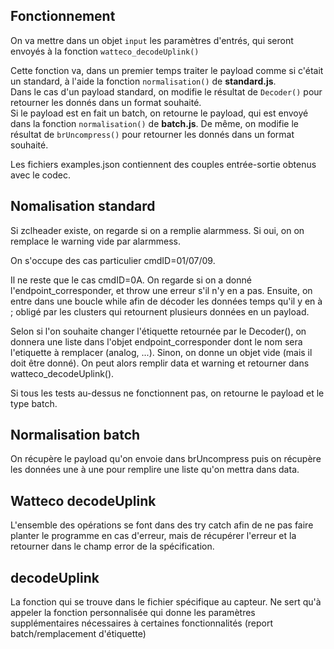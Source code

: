 ## Fonctionnement

On va mettre dans un objet `input` les paramètres d'entrés, qui seront envoyés à la fonction `watteco_decodeUplink()`  

Cette fonction va, dans un premier temps traiter le payload comme si c'était un standard, à l'aide la fonction `normalisation()` de **standard.js**.  
Dans le cas d'un payload standard, on modifie le résultat de `Decoder()` pour retourner les donnés dans un format souhaité.  
Si le payload est en fait un batch, on retourne le payload, qui est envoyé dans la fonction `normalisation()` de **batch.js**.
De même, on modifie le résultat de `brUncompress()` pour retourner les donnés dans un format souhaité.   

Les fichiers examples.json contiennent des couples entrée-sortie obtenus avec le codec.  

## Nomalisation standard

Si zclheader existe, on regarde si on a remplie alarmmess. Si oui, on on remplace le warning vide par alarmmess.

On s'occupe des cas particulier cmdID=01/07/09.

Il ne reste que le cas cmdID=0A. On regarde si on a donné l'endpoint_corresponder, et throw une erreur s'il n'y en a pas.
Ensuite, on entre dans une boucle while afin de décoder les données temps qu'il y en à ; obligé par les clusters qui retournent plusieurs données en un payload.

Selon si l'on souhaite changer l'étiquette retournée par le Decoder(), on donnera une liste dans l'objet endpoint_corresponder dont le nom sera l'etiquette à remplacer (analog, ...).
Sinon, on donne un objet vide (mais il doit être donné). On peut alors remplir data et warning et retourner dans watteco_decodeUplink().

Si tous les tests au-dessus ne fonctionnent pas, on retourne le payload et le type batch.

## Normalisation batch

On récupère le payload qu'on envoie dans brUncompress puis on récupère les données une à une pour remplire une liste qu'on mettra dans data.

## Watteco decodeUplink

L'ensemble des opérations se font dans des try catch afin de ne pas faire planter le programme en cas d'erreur, mais de récupérer l'erreur et la retourner dans le champ error de la spécification.

## decodeUplink 

La fonction qui se trouve dans le fichier spécifique au capteur.
Ne sert qu'à appeler la fonction personnalisée qui donne les paramètres supplémentaires nécessaires à certaines fonctionnalités (report batch/remplacement d'étiquette)












